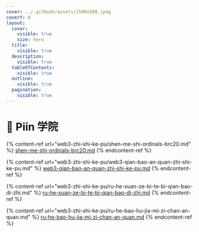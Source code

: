 ```yaml
---
cover: ../.gitbook/assets/1500x500.jpeg
coverY: 0
layout:
  cover:
    visible: true
    size: hero
  title:
    visible: true
  description:
    visible: true
  tableOfContents:
    visible: true
  outline:
    visible: true
  pagination:
    visible: true
---
```


# 📖 Piin 学院



{% content-ref url="web3-zhi-shi-ke-pu/shen-me-shi-ordinals-brc20.md" %}
[shen-me-shi-ordinals-brc20.md](web3-zhi-shi-ke-pu/shen-me-shi-ordinals-brc20.md)
{% endcontent-ref %}

{% content-ref url="web3-zhi-shi-ke-pu/web3-qian-bao-an-quan-zhi-shi-ke-pu.md" %}
[web3-qian-bao-an-quan-zhi-shi-ke-pu.md](web3-zhi-shi-ke-pu/web3-qian-bao-an-quan-zhi-shi-ke-pu.md)
{% endcontent-ref %}

{% content-ref url="web3-zhi-shi-ke-pu/ru-he-xuan-ze-bi-te-bi-qian-bao-di-zhi.md" %}
[ru-he-xuan-ze-bi-te-bi-qian-bao-di-zhi.md](web3-zhi-shi-ke-pu/ru-he-xuan-ze-bi-te-bi-qian-bao-di-zhi.md)
{% endcontent-ref %}

{% content-ref url="web3-zhi-shi-ke-pu/ru-he-bao-hu-jia-mi-zi-chan-an-quan.md" %}
[ru-he-bao-hu-jia-mi-zi-chan-an-quan.md](web3-zhi-shi-ke-pu/ru-he-bao-hu-jia-mi-zi-chan-an-quan.md)
{% endcontent-ref %}



